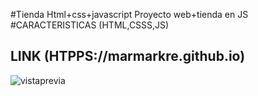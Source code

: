#Tienda Html+css+javascript
Proyecto web+tienda en JS
#CARACTERISTICAS (HTML,CSSS,JS)
## LINK (HTPPS://marmarkre.github.io)

![vistaprevia](https://github.com/user-attachments/assets/7dbbb232-960d-4d74-9410-29c556d35bc3)
